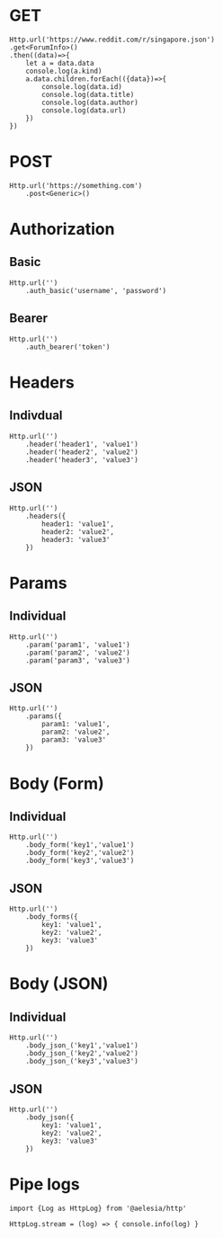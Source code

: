 # GET

    Http.url('https://www.reddit.com/r/singapore.json')
    .get<ForumInfo>()
    .then((data)=>{
        let a = data.data
        console.log(a.kind)
        a.data.children.forEach(({data})=>{
            console.log(data.id)
            console.log(data.title)
            console.log(data.author)
            console.log(data.url)
        })
    })

# POST

    Http.url('https://something.com')
        .post<Generic>()


# Authorization

## Basic
    Http.url('')
        .auth_basic('username', 'password')

## Bearer
    Http.url('')
        .auth_bearer('token')


# Headers

## Indivdual
    Http.url('')
        .header('header1', 'value1')
        .header('header2', 'value2')
        .header('header3', 'value3')

## JSON
    Http.url('')
        .headers({
            header1: 'value1',
            header2: 'value2',
            header3: 'value3'
        })

# Params

## Individual

    Http.url('')
        .param('param1', 'value1')
        .param('param2', 'value2')
        .param('param3', 'value3')

## JSON
    Http.url('')
        .params({
            param1: 'value1',
            param2: 'value2',
            param3: 'value3'
        })

# Body (Form)

## Individual
    Http.url('')
        .body_form('key1','value1')
        .body_form('key2','value2')
        .body_form('key3','value3')

## JSON
    Http.url('')
        .body_forms({
            key1: 'value1',
            key2: 'value2',
            key3: 'value3'
        })

# Body (JSON)

## Individual        
    Http.url('')
        .body_json_('key1','value1')
        .body_json_('key2','value2')
        .body_json_('key3','value3')

## JSON
    Http.url('')
        .body_json({
            key1: 'value1',
            key2: 'value2',
            key3: 'value3'
        })

# Pipe logs

    import {Log as HttpLog} from '@aelesia/http'
    
    HttpLog.stream = (log) => { console.info(log) }
